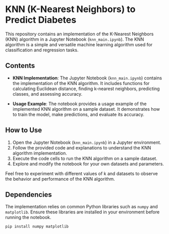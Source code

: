 # KNN (K-Nearest Neighbors) to Predict Diabetes

This repository contains an implementation of the K-Nearest Neighbors (KNN) algorithm in a Jupyter Notebook (`knn_main.ipynb`). The KNN algorithm is a simple and versatile machine learning algorithm used for classification and regression tasks.

## Contents

- **KNN Implementation**: The Jupyter Notebook (`knn_main.ipynb`) contains the implementation of the KNN algorithm. It includes functions for calculating Euclidean distance, finding k-nearest neighbors, predicting classes, and assessing accuracy.

- **Usage Example**: The notebook provides a usage example of the implemented KNN algorithm on a sample dataset. It demonstrates how to train the model, make predictions, and evaluate its accuracy.

## How to Use

1. Open the Jupyter Notebook (`knn_main.ipynb`) in a Jupyter environment.
2. Follow the provided code and explanations to understand the KNN algorithm implementation.
3. Execute the code cells to run the KNN algorithm on a sample dataset.
4. Explore and modify the notebook for your own datasets and parameters.

Feel free to experiment with different values of k and datasets to observe the behavior and performance of the KNN algorithm.

## Dependencies

The implementation relies on common Python libraries such as `numpy` and `matplotlib`. Ensure these libraries are installed in your environment before running the notebook.

```bash
pip install numpy matplotlib
```
